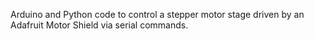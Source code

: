 Arduino and Python code to control a stepper motor stage driven by an Adafruit Motor Shield via serial commands.